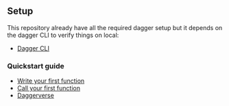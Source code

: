 ## Setup

This repository already have all the required dagger setup but it depends on the dagger CLI to verify things on local:

- [Dagger CLI](https://docs.dagger.io/quickstart/729237/cli/)

### Quickstart guide
- [Write your first function](https://docs.dagger.io/quickstart/428201/custom-function)
- [Call your first function](https://docs.dagger.io/quickstart/562821/hello)
- [Daggerverse](https://daggerverse.dev/)
